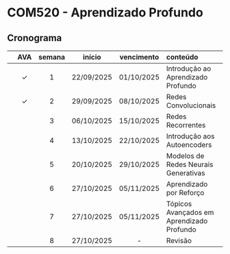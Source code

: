# COM520 - Aprendizado Profundo

## Cronograma

|   | AVA | semana | início | vencimento | conteúdo |
|:---:|:---:|:---:|:---:|:---:|:---|
|  | &check; | 1 | 22/09/2025 | 01/10/2025 | Introdução ao Aprendizado Profundo |
|  | &check; | 2 | 29/09/2025 | 08/10/2025 | Redes Convolucionais |
|  |  | 3 | 06/10/2025 | 15/10/2025 | Redes Recorrentes |
|  |  | 4 | 13/10/2025 | 22/10/2025 | Introdução aos Autoencoders |
|  |  | 5 | 20/10/2025 | 29/10/2025 | Modelos de Redes Neurais Generativas |
|  |  | 6 | 27/10/2025 | 05/11/2025 | Aprendizado por Reforço |
|  |  | 7 | 27/10/2025 | 05/11/2025 | Tópicos Avançados em Aprendizado Profundo |
|  |  | 8 | 27/10/2025 | - | Revisão |